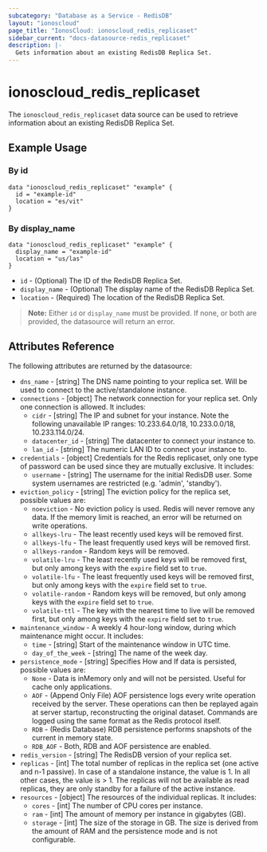 ```yaml
---
subcategory: "Database as a Service - RedisDB"
layout: "ionoscloud"
page_title: "IonosCloud: ionoscloud_redis_replicaset"
sidebar_current: "docs-datasource-redis_replicaset"
description: |-
  Gets information about an existing RedisDB Replica Set.
---
```


# ionoscloud_redis_replicaset

The `ionoscloud_redis_replicaset` data source can be used to retrieve information about an existing RedisDB Replica Set.

## Example Usage

### By id
```hcl
data "ionoscloud_redis_replicaset" "example" {
  id = "example-id"
  location = "es/vit"
}
```

### By display_name
```hcl
data "ionoscloud_redis_replicaset" "example" {
  display_name = "example-id"
  location = "us/las"
}
```

* `id` - (Optional) The ID of the RedisDB Replica Set.
* `display_name` - (Optional) The display name of the RedisDB Replica Set.
* `location` - (Required) The location of the RedisDB Replica Set.

> **Note:** Either `id` or `display_name` must be provided. If none, or both are provided, the datasource will return an error.

## Attributes Reference

The following attributes are returned by the datasource:

* `dns_name` - [string] The DNS name pointing to your replica set. Will be used to connect to the active/standalone instance.
* `connections` - [object] The network connection for your replica set. Only one connection is allowed. It includes:
  * `cidr` - [string] The IP and subnet for your instance. Note the following unavailable IP ranges: 10.233.64.0/18, 10.233.0.0/18, 10.233.114.0/24.
  * `datacenter_id` - [string] The datacenter to connect your instance to.
  * `lan_id` - [string] The numeric LAN ID to connect your instance to.
* `credentials` - [object] Credentials for the Redis replicaset, only one type of password can be used since they are mutually exclusive. It includes:
  * `username` - [string] The username for the initial RedisDB user. Some system usernames are restricted (e.g. 'admin', 'standby').
* `eviction_policy` - [string] The eviction policy for the replica set, possible values are:
  * `noeviction` - No eviction policy is used. Redis will never remove any data. If the memory limit is reached, an error will be returned on write operations.
  * `allkeys-lru` - The least recently used keys will be removed first.
  * `allkeys-lfu` - The least frequently used keys will be removed first.
  * `allkeys-random` - Random keys will be removed.
  * `volatile-lru` - The least recently used keys will be removed first, but only among keys with the `expire` field set to `true`.
  * `volatile-lfu` - The least frequently used keys will be removed first, but only among keys with the `expire` field set to `true`.
  * `volatile-random` - Random keys will be removed, but only among keys with the `expire` field set to `true`.
  * `volatile-ttl` - The key with the nearest time to live will be removed first, but only among keys with the `expire` field set to `true`.
* `maintenance_window` - A weekly 4 hour-long window, during which maintenance might occur. It includes:
  * `time` - [string] Start of the maintenance window in UTC time.
  * `day_of_the_week` - [string] The name of the week day.
* `persistence_mode` - [string] Specifies How and If data is persisted, possible values are:
  * `None` - Data is inMemory only and will not be persisted. Useful for cache only applications.
  * `AOF` - (Append Only File) AOF persistence logs every write operation received by the server. These operations can then be replayed again at server startup, reconstructing the original dataset. Commands are logged using the same format as the Redis protocol itself.
  * `RDB` - (Redis Database) RDB persistence performs snapshots of the current in memory state.
  * `RDB_AOF` - Both, RDB and AOF persistence are enabled.
* `redis_version` - [string] The RedisDB version of your replica set.
* `replicas` - [int] The total number of replicas in the replica set (one active and n-1 passive). In case of a standalone instance, the value is 1. In all other cases, the value is > 1. The replicas will not be available as read replicas, they are only standby for a failure of the active instance.
* `resources` - [object] The resources of the individual replicas. It includes:
  * `cores` - [int] The number of CPU cores per instance.
  * `ram` - [int] The amount of memory per instance in gigabytes (GB).
  * `storage` - [int] The size of the storage in GB. The size is derived from the amount of RAM and the persistence mode and is not configurable.
